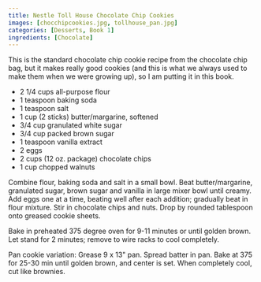 ```yaml
---
title: Nestle Toll House Chocolate Chip Cookies
images: [chocchipcookies.jpg, tollhouse_pan.jpg]
categories: [Desserts, Book 1]
ingredients: [Chocolate]
---
```



 This is the standard
chocolate chip cookie recipe from the chocolate chip bag, but it makes
really good cookies (and this is what we always used to make them when
we were growing up), so I am putting it in this book.

-   2 1/4 cups all-purpose flour
-   1 teaspoon baking soda
-   1 teaspoon salt
-   1 cup (2 sticks) butter/margarine, softened
-   3/4 cup granulated white sugar
-   3/4 cup packed brown sugar
-   1 teaspoon vanilla extract
-   2 eggs
-   2 cups (12 oz. package) chocolate chips
-   1 cup chopped walnuts

Combine flour, baking soda and salt in a small bowl. Beat
butter/margarine, granulated sugar, brown sugar and vanilla in large
mixer bowl until creamy. Add eggs one at a time, beating well after each
addition; gradually beat in flour mixture. Stir in chocolate chips and
nuts. Drop by rounded tablespoon onto greased cookie sheets.

Bake in preheated 375 degree oven for 9-11 minutes or until golden
brown. Let stand for 2 minutes; remove to wire racks to cool completely.

Pan cookie variation: Grease 9 x 13" pan. Spread batter in pan. Bake at
375 for 25-30 min until golden brown, and center is set. When completely
cool, cut like brownies.

 
